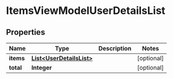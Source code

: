 # ItemsViewModelUserDetailsList

## Properties
Name | Type | Description | Notes
------------ | ------------- | ------------- | -------------
**items** | [**List&lt;UserDetailsList&gt;**](UserDetailsList.md) |  |  [optional]
**total** | **Integer** |  |  [optional]
